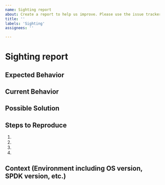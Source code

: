 ```yaml
---
name: Sighting report
about: Create a report to help us improve. Please use the issue tracker only for reporting suspected issues.
title: ''
labels: 'Sighting'
assignees: ''

---
```


# Sighting report

<!--- Provide a general summary of the issue in the Title above -->

## Expected Behavior

<!--- Tell us what should happen -->

## Current Behavior

<!--- Tell us what happens instead of the expected behavior -->

## Possible Solution

<!--- Not obligatory, but suggest a fix/reason for the potential issue, -->

## Steps to Reproduce

<!--- Provide a link to a live example, or an unambiguous set of steps to -->
<!--- reproduce this sighting. Include code to reproduce, if relevant -->
1.
2.
3.
4.

## Context (Environment including OS version, SPDK version, etc.)

<!--- Providing context helps us come up with a solution that is most useful in the real world -->
